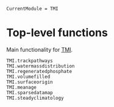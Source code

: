 ```@meta
CurrentModule = TMI
```

# Top-level functions

Main functionality for [TMI](https://github.com/ggebbie/TMI.jl).

```@docs
TMI.trackpathways
TMI.watermassdistribution
TMI.regeneratedphosphate
TMI.volumefilled
TMI.surfaceorigin
TMI.meanage
TMI.sparsedatamap
TMI.steadyclimatology
```
